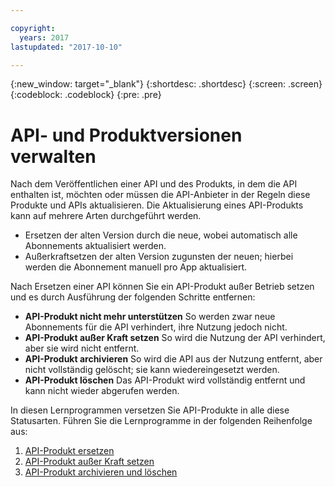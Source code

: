```yaml
---

copyright:
  years: 2017
lastupdated: "2017-10-10"

---
```



{:new_window: target="_blank"}
{:shortdesc: .shortdesc}
{:screen: .screen}
{:codeblock: .codeblock}
{:pre: .pre}

# API- und Produktversionen verwalten

Nach dem Veröffentlichen einer API und des Produkts, in dem die API enthalten ist, möchten oder müssen die API-Anbieter in der Regeln diese Produkte und APIs aktualisieren. Die Aktualisierung eines API-Produkts kann auf mehrere Arten durchgeführt werden.  

- Ersetzen der alten Version durch die neue, wobei automatisch alle Abonnements aktualisiert werden.
- Außerkraftsetzen der alten Version zugunsten der neuen; hierbei werden die Abonnement manuell pro App aktualisiert.

Nach Ersetzen einer API können Sie ein API-Produkt außer Betrieb setzen und es durch Ausführung der folgenden Schritte entfernen:

- **API-Produkt nicht mehr unterstützen** So werden zwar neue Abonnements für die API verhindert, ihre Nutzung jedoch nicht.
- **API-Produkt außer Kraft setzen** So wird die Nutzung der API verhindert, aber sie wird nicht entfernt.
- **API-Produkt archivieren** So wird die API aus der Nutzung entfernt, aber nicht vollständig gelöscht; sie kann wiedereingesetzt werden.
- **API-Produkt löschen** Das API-Produkt wird vollständig entfernt und kann nicht wieder abgerufen werden.

In diesen Lernprogrammen versetzen Sie API-Produkte in alle diese Statusarten. Führen Sie die Lernprogramme in der folgenden Reihenfolge aus:

1. [API-Produkt ersetzen](tut_manage_replace.html)
2. [API-Produkt außer Kraft setzen](tut_manage_supercede.html)
3. [API-Produkt archivieren und löschen](tut_manage_remove.html)













